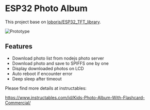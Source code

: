 
# ESP32 Photo Album

This project base on [loboris/ESP32_TFT_library](https://github.com/loboris/ESP32_TFT_library).

![Prototype](https://cdn.instructables.com/FEU/32OZ/JCKUM7P4/FEU32OZJCKUM7P4.RECTANGLE1.jpg)

## Features

* Download photo list from nodejs photo server
* Download photo and save to SPIFFS one by one
* Display downloaded photos on LCD
* Auto reboot if encounter error
* Deep sleep after timeout

Please find more details at instructables:

https://www.instructables.com/id/Kids-Photo-Album-With-Flashcard-Commercial/

